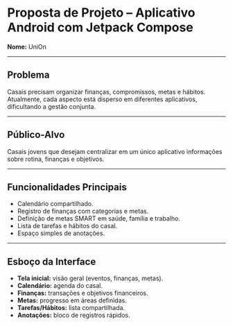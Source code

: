 # Proposta de Projeto – Aplicativo Android com Jetpack Compose
**Nome:** UniOn  

---

## Problema
Casais precisam organizar finanças, compromissos, metas e hábitos. Atualmente, cada aspecto está disperso em diferentes aplicativos, dificultando a gestão conjunta.  

---

## Público-Alvo
Casais jovens que desejam centralizar em um único aplicativo informações sobre rotina, finanças e objetivos.  

---

## Funcionalidades Principais
- Calendário compartilhado.  
- Registro de finanças com categorias e metas.  
- Definição de metas SMART em saúde, família e trabalho.  
- Lista de tarefas e hábitos do casal.  
- Espaço simples de anotações.  

---

## Esboço da Interface
- **Tela inicial:** visão geral (eventos, finanças, metas).  
- **Calendário:** agenda do casal.  
- **Finanças:** transações e objetivos financeiros.  
- **Metas:** progresso em áreas definidas.  
- **Tarefas/Hábitos:** lista compartilhada.  
- **Anotações:** bloco de registros rápidos.  
